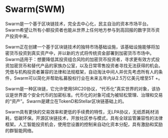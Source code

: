 # 

# Swarm(SWM)

Swarm是一个基于区块链技术，完全去中心化，民主自治的资本市场平台。Swarm希望让所有小额投资者也能从世界上任何地方参与到高回报的数字货币资产投资中来。

Swarm正在创建一个基于区块链技术的独特市场基础设施，该基础设施能够将加密货币投资到真实资产中，并以新的方式将传统资金部署到加密货币市场中。 Swarm适用于：想要降低其投资组合风险的加密货币投资者，寻求更有效方式投资加密货币和替代产品的家族办公室，以及日常零售投资者寻找无法获得的机会。凭借与机构投资者兼容的法律和法规框架，自动淘汰中间人并优先考虑所有人的条件，Swarm可以简化并帮助私募股权行业在未来五年内从2.5万亿美元增至5T +。

Swarm是一种区块链，它允许使用SRC20协议，“代币化”真实世界的对象，该协议是世界首个安全代币的加密标准。代币化的对象可成为被轻松管理、治理和交易的“资产”。Swarm是建立在TokenD和Stellar区块链基础上的。

Swarm具有更快的交易效率和更低的手续费的特性，无LPA协议，无纸质耗材消耗，低碳环保。开源区块链技术，开放社区参与模式，具有全球监管兼容性的法律框架。人工智能投资机会，使用您设置的控制来自动化资本分配，具有激励和奖励的群智能网络。



